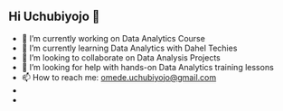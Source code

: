 ## Hi Uchubiyojo 👋

<!--
**Uchubiyojo/Uchubiyojo** is a ✨ _special_ ✨ repository because its `README.md` (this file) appears on your GitHub profile.

Here are some ideas to get you started:
-->
- 🔭 I’m currently working on Data Analytics Course
- 🌱 I’m currently learning Data Analytics with Dahel Techies
- 👯 I’m looking to collaborate on Data Analysis Projects
- 🤔 I’m looking for help with hands-on Data Analytics training lessons
- 📫 How to reach me: omede.uchubiyojo@gmail.com
- <!--💬 Ask me about ... -->
- <!--
- 😄 Pronouns: ...
- ⚡ Fun fact: ...
 -->
